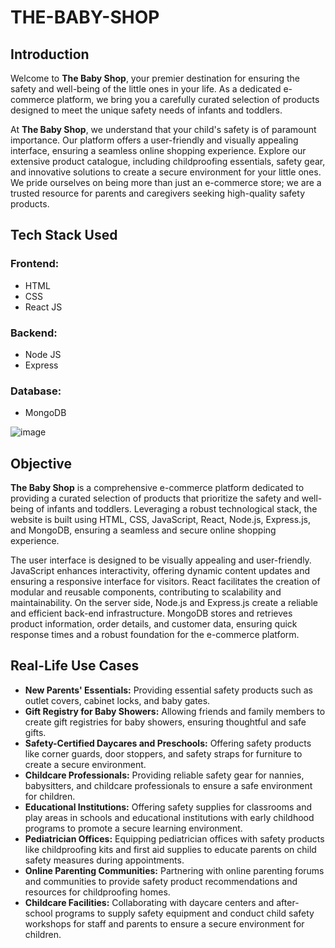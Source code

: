 # THE-BABY-SHOP

## Introduction
Welcome to **The Baby Shop**, your premier destination for ensuring the safety and well-being of the little ones in your life. As a dedicated e-commerce platform, we bring you a carefully curated selection of products designed to meet the unique safety needs of infants and toddlers.

At **The Baby Shop**, we understand that your child's safety is of paramount importance. Our platform offers a user-friendly and visually appealing interface, ensuring a seamless online shopping experience. Explore our extensive product catalogue, including childproofing essentials, safety gear, and innovative solutions to create a secure environment for your little ones. We pride ourselves on being more than just an e-commerce store; we are a trusted resource for parents and caregivers seeking high-quality safety products.

## Tech Stack Used
### Frontend:
- HTML
- CSS
- React JS

### Backend:
- Node JS
- Express

### Database:
- MongoDB
  
![image](https://github.com/Tanmay0809/THE-BABY-SHOP/assets/136161600/53e6ed3b-f836-4e75-8193-f5bfb4086724)

## Objective
**The Baby Shop** is a comprehensive e-commerce platform dedicated to providing a curated selection of products that prioritize the safety and well-being of infants and toddlers. Leveraging a robust technological stack, the website is built using HTML, CSS, JavaScript, React, Node.js, Express.js, and MongoDB, ensuring a seamless and secure online shopping experience.

The user interface is designed to be visually appealing and user-friendly. JavaScript enhances interactivity, offering dynamic content updates and ensuring a responsive interface for visitors. React facilitates the creation of modular and reusable components, contributing to scalability and maintainability. On the server side, Node.js and Express.js create a reliable and efficient back-end infrastructure. MongoDB stores and retrieves product information, order details, and customer data, ensuring quick response times and a robust foundation for the e-commerce platform.

## Real-Life Use Cases
- **New Parents' Essentials:** Providing essential safety products such as outlet covers, cabinet locks, and baby gates.<br>
- **Gift Registry for Baby Showers:** Allowing friends and family members to create gift registries for baby showers, ensuring thoughtful and safe gifts.<br>
- **Safety-Certified Daycares and Preschools:** Offering safety products like corner guards, door stoppers, and safety straps for furniture to create a secure environment.<br>
- **Childcare Professionals:** Providing reliable safety gear for nannies, babysitters, and childcare professionals to ensure a safe environment for children.<br>
- **Educational Institutions:** Offering safety supplies for classrooms and play areas in schools and educational institutions with early childhood programs to promote a secure learning environment.<br>
- **Pediatrician Offices:** Equipping pediatrician offices with safety products like childproofing kits and first aid supplies to educate parents on child safety measures during appointments.
- **Online Parenting Communities:**  Partnering with online parenting forums and communities to provide safety product recommendations and resources for childproofing homes.
- **Childcare Facilities:**  Collaborating with daycare centers and after-school programs to supply safety equipment and conduct child safety workshops for staff and parents to ensure a secure environment for children.
